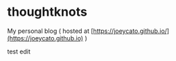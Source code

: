 # thoughtknots
My personal blog ( hosted at [https://joeycato.github.io/](https://joeycato.github.io) )

test edit
